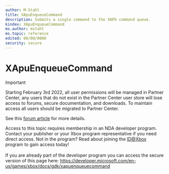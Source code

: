 ```yaml
---
author: M-Stahl
title: XApuEnqueueCommand
description: Submits a single command to the XAPU command queue.
kindex: XApuEnqueueCommand
ms.author: mstahl
ms.topic: reference
edited: 00/00/0000
security: secure
---
```


# XApuEnqueueCommand
> [!IMPORTANT]
> Starting February 3rd 2022, all user permissions will be managed in Partner Center, any users that do not exist in the Partner Center user store will lose access to forums, secure documentation, and downloads. To maintain access all users should be migrated to Partner Center. <p></p>See this <a href="https://forums.xboxlive.com/articles/132187/breaking-change-user-access-for-forums-secure-docu.html">forum article</a> for more details.  

 Access to this topic requires membership in an NDA developer program. Contact your publisher or your Xbox program representative if you need direct access. Not in the program? Read about joining the <a href="https://www.xbox.com/Developers/id">ID@Xbox</a> program to gain access today!  <br/><br/>If you are already part of the developer program you can access the secure version of this page here: <a target="_blank" href="https://developer.microsoft.com/en-us/games/xbox/docs/gdk/xapuenqueuecommand">https://developer.microsoft.com/en-us/games/xbox/docs/gdk/xapuenqueuecommand</a>
